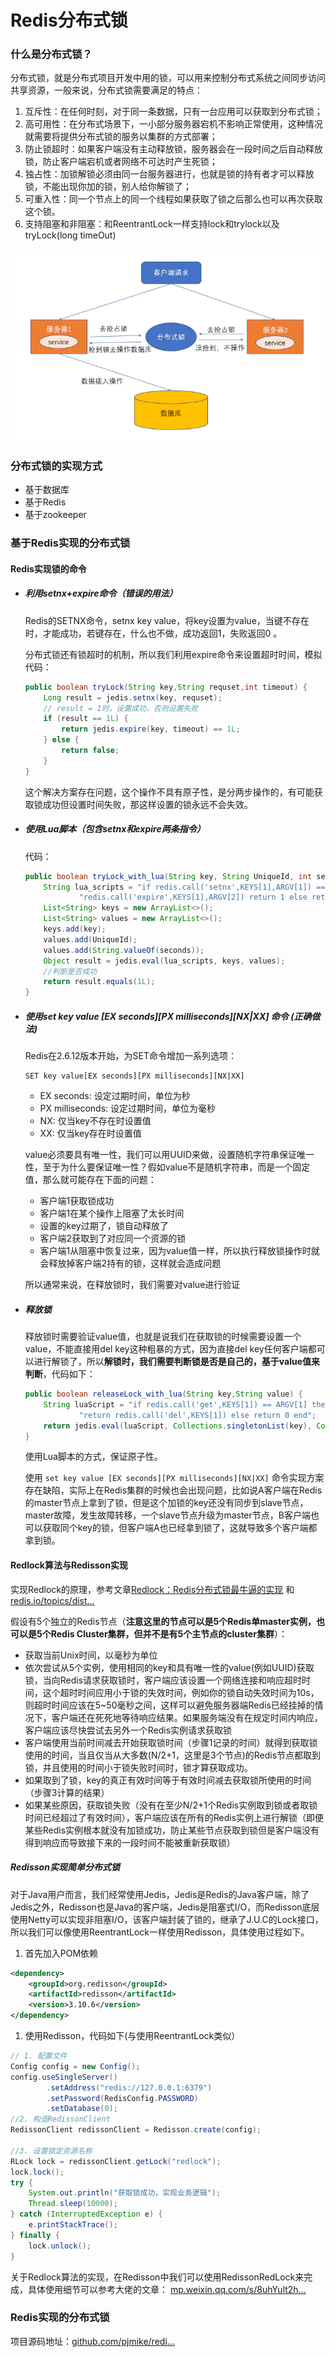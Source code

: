 # Redis分布式锁

### 什么是分布式锁？

分布式锁，就是分布式项目开发中用的锁，可以用来控制分布式系统之间同步访问共享资源，一般来说，分布式锁需要满足的特点：

1. 互斥性：在任何时刻，对于同一条数据，只有一台应用可以获取到分布式锁；
2. 高可用性：在分布式场景下，一小部分服务器宕机不影响正常使用，这种情况就需要将提供分布式锁的服务以集群的方式部署；
3. 防止锁超时：如果客户端没有主动释放锁，服务器会在一段时间之后自动释放锁，防止客户端宕机或者网络不可达时产生死锁；
4. 独占性：加锁解锁必须由同一台服务器进行，也就是锁的持有者才可以释放锁，不能出现你加的锁，别人给你解锁了；
5. 可重入性：同一个节点上的同一个线程如果获取了锁之后那么也可以再次获取这个锁。
6. 支持阻塞和非阻塞：和ReentrantLock一样支持lock和trylock以及tryLock(long timeOut)

![](../image/Redis分布式锁模型.png)

### 分布式锁的实现方式

* 基于数据库
* 基于Redis
* 基于zookeeper

### 基于Redis实现的分布式锁

#### Redis实现锁的命令

* ##### 利用setnx+expire命令（错误的用法）

  Redis的SETNX命令，setnx key value，将key设置为value，当键不存在时，才能成功，若键存在，什么也不做，成功返回1，失败返回0 。

  分布式锁还有锁超时的机制，所以我们利用expire命令来设置超时时间，模拟代码：

  ```java
  public boolean tryLock(String key,String requset,int timeout) {
      Long result = jedis.setnx(key, requset);
      // result = 1时，设置成功，否则设置失败
      if (result == 1L) {
          return jedis.expire(key, timeout) == 1L;
      } else {
          return false;
      }
  }
  
  ```

  这个解决方案存在问题，这个操作不具有原子性，是分两步操作的，有可能获取锁成功但设置时间失败，那这样设置的锁永远不会失效。

* ##### 使用Lua脚本（包含setnx和expire两条指令）

  代码：

  ```java
  public boolean tryLock_with_lua(String key, String UniqueId, int seconds) {
      String lua_scripts = "if redis.call('setnx',KEYS[1],ARGV[1]) == 1 then" +
              "redis.call('expire',KEYS[1],ARGV[2]) return 1 else return 0 end";
      List<String> keys = new ArrayList<>();
      List<String> values = new ArrayList<>();
      keys.add(key);
      values.add(UniqueId);
      values.add(String.valueOf(seconds));
      Object result = jedis.eval(lua_scripts, keys, values);
      //判断是否成功
      return result.equals(1L);
  }
  
  ```

* ##### 使用set key value  \[EX seconds\]\[PX milliseconds\][NX|XX] 命令 (正确做法)

  Redis在2.6.12版本开始，为SET命令增加一系列选项：

  ```
  SET key value[EX seconds][PX milliseconds][NX|XX]
  ```

  - EX seconds: 设定过期时间，单位为秒
  - PX milliseconds: 设定过期时间，单位为毫秒
  - NX: 仅当key不存在时设置值
  - XX: 仅当key存在时设置值

  value必须要具有唯一性，我们可以用UUID来做，设置随机字符串保证唯一性，至于为什么要保证唯一性？假如value不是随机字符串，而是一个固定值，那么就可能存在下面的问题：

  - 客户端1获取锁成功
  - 客户端1在某个操作上阻塞了太长时间
  - 设置的key过期了，锁自动释放了
  - 客户端2获取到了对应同一个资源的锁
  - 客户端1从阻塞中恢复过来，因为value值一样，所以执行释放锁操作时就会释放掉客户端2持有的锁，这样就会造成问题

  所以通常来说，在释放锁时，我们需要对value进行验证

* ##### 释放锁

  释放锁时需要验证value值，也就是说我们在获取锁的时候需要设置一个value，不能直接用del key这种粗暴的方式，因为直接del key任何客户端都可以进行解锁了，所以**解锁时，我们需要判断锁是否是自己的，基于value值来判断**，代码如下：

  ```java
  public boolean releaseLock_with_lua(String key,String value) {
      String luaScript = "if redis.call('get',KEYS[1]) == ARGV[1] then " +
              "return redis.call('del',KEYS[1]) else return 0 end";
      return jedis.eval(luaScript, Collections.singletonList(key), Collections.singletonList(value)).equals(1L);
  }
  
  ```

  使用Lua脚本的方式，保证原子性。

  使用 `set key value [EX seconds][PX milliseconds][NX|XX]` 命令实现方案 存在缺陷，实际上在Redis集群的时候也会出现问题，比如说A客户端在Redis的master节点上拿到了锁，但是这个加锁的key还没有同步到slave节点，master故障，发生故障转移，一个slave节点升级为master节点，B客户端也可以获取同个key的锁，但客户端A也已经拿到锁了，这就导致多个客户端都拿到锁。

#### Redlock算法与Redisson实现

实现Redlock的原理，参考文章[Redlock：Redis分布式锁最牛逼的实现](https://mp.weixin.qq.com/s?__biz=MzU5ODUwNzY1Nw==&mid=2247484155&idx=1&sn=0c73f45f2f641ba0bf4399f57170ac9b&scene=21#wechat_redirect) 和 [redis.io/topics/dist…](https://redis.io/topics/distlock)

假设有5个独立的Redis节点（**注意这里的节点可以是5个Redis单master实例，也可以是5个Redis Cluster集群，但并不是有5个主节点的cluster集群**）：

* 获取当前Unix时间，以毫秒为单位
* 依次尝试从5个实例，使用相同的key和具有唯一性的value(例如UUID)获取锁，当向Redis请求获取锁时，客户端应该设置一个网络连接和响应超时时间，这个超时时间应用小于锁的失效时间，例如你的锁自动失效时间为10s，则超时时间应该在5~50毫秒之间，这样可以避免服务器端Redis已经挂掉的情况下，客户端还在死死地等待响应结果。如果服务端没有在规定时间内响应，客户端应该尽快尝试去另外一个Redis实例请求获取锁
* 客户端使用当前时间减去开始获取锁时间（步骤1记录的时间）就得到获取锁使用的时间，当且仅当从大多数(N/2+1，这里是3个节点)的Redis节点都取到锁，并且使用的时间小于锁失败时间时，锁才算获取成功。
* 如果取到了锁，key的真正有效时间等于有效时间减去获取锁所使用的时间（步骤3计算的结果）
* 如果某些原因，获取锁失败（没有在至少N/2+1个Redis实例取到锁或者取锁时间已经超过了有效时间），客户端应该在所有的Redis实例上进行解锁（即便某些Redis实例根本就没有加锁成功，防止某些节点获取到锁但是客户端没有得到响应而导致接下来的一段时间不能被重新获取锁）

##### Redisson实现简单分布式锁

对于Java用户而言，我们经常使用Jedis，Jedis是Redis的Java客户端，除了Jedis之外，Redisson也是Java的客户端，Jedis是阻塞式I/O，而Redisson底层使用Netty可以实现非阻塞I/O，该客户端封装了锁的，继承了J.U.C的Lock接口，所以我们可以像使用ReentrantLock一样使用Redisson，具体使用过程如下。

1. 首先加入POM依赖

```xml
<dependency>
    <groupId>org.redisson</groupId>
    <artifactId>redisson</artifactId>
    <version>3.10.6</version>
</dependency>
```

1. 使用Redisson，代码如下(与使用ReentrantLock类似）

```java
// 1. 配置文件
Config config = new Config();
config.useSingleServer()
        .setAddress("redis://127.0.0.1:6379")
        .setPassword(RedisConfig.PASSWORD)
        .setDatabase(0);
//2. 构造RedissonClient
RedissonClient redissonClient = Redisson.create(config);

//3. 设置锁定资源名称
RLock lock = redissonClient.getLock("redlock");
lock.lock();
try {
    System.out.println("获取锁成功，实现业务逻辑");
    Thread.sleep(10000);
} catch (InterruptedException e) {
    e.printStackTrace();
} finally {
    lock.unlock();
}

```

关于Redlock算法的实现，在Redisson中我们可以使用RedissonRedLock来完成，具体使用细节可以参考大佬的文章： [mp.weixin.qq.com/s/8uhYult2h…](https://mp.weixin.qq.com/s/8uhYult2h_YUHT7q7YCKYQ)



### Redis实现的分布式锁

项目源码地址：[github.com/pjmike/redi…](https://github.com/pjmike/redis-distributed-lock)

